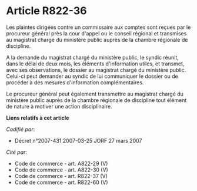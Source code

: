 # Article R822-36

Les plaintes dirigées contre un commissaire aux comptes sont reçues par le procureur général près la cour d'appel ou le
conseil régional et transmises au magistrat chargé du ministère public auprès de la chambre régionale de discipline.

A la demande du magistrat chargé du ministère public, le syndic réunit, dans le délai de deux mois, les éléments
d'information utiles, et transmet, avec ses observations, le dossier au magistrat chargé du ministère public. Celui-ci peut
demander au syndic de lui communiquer le dossier ou de procéder à des mesures d'information complémentaires.

Le procureur général peut également transmettre au magistrat chargé du ministère public auprès de la chambre régionale de
discipline tout élément de nature à motiver une action disciplinaire.

**Liens relatifs à cet article**

_Codifié par_:

  - Décret n°2007-431 2007-03-25 JORF 27 mars 2007

_Cité par_:

  - Code de commerce - art. A822-29 (V)
  - Code de commerce - art. A822-30 (V)
  - Code de commerce - art. R822-37 (V)
  - Code de commerce - art. R822-60 (V)
